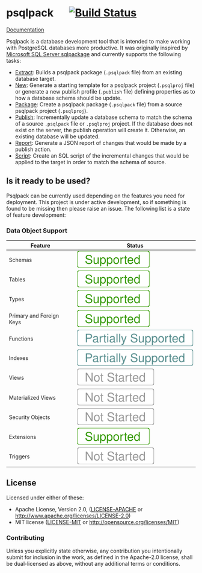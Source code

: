 # psqlpack &emsp; [![Build Status]][travis]

[Build Status]: https://api.travis-ci.org/paupino/psqlpack.svg?branch=master
[travis]: https://travis-ci.org/paupino/psqlpack
[Supported]: docs/images/supported.svg
[Partial]: docs/images/partially-supported.svg
[NotStarted]: docs/images/not-started.svg

[Documentation](docs/index.md)

Psqlpack is a database development tool that is intended to make working with PostgreSQL databases more productive. It was originally inspired by [Microsoft SQL Server sqlpackage](https://docs.microsoft.com/en-us/sql/tools/sqlpackage?view=sql-server-2017) and currently supports the following tasks:

* [Extract](docs/actions/extract.md): Builds a psqlpack package (`.psqlpack` file) from an existing database target.
* [New](docs/actions/new.md): Generate a starting template for a psqlpack project (`.psqlproj` file) or generate a new publish profile (`.publish` file) defining properties as to how a database schema should be update.
* [Package](docs/actions/package.md): Create a psqlpack package (`.psqlpack` file) from a source psqlpack project (`.psqlproj`).
* [Publish](docs/actions/publish.md): Incrementally update a database schema to match the schema of a source `.psqlpack` file or `.psqlproj` project.  If the database does not exist on the server, the publish operation will create it. Otherwise, an existing database will be updated.
* [Report](docs/actions/report.md): Generate a JSON report of changes that would be made by a publish action.
* [Script](docs/actions/script.md): Create an SQL script of the incremental changes that would be applied to the target in order to match the schema of source.

## Is it ready to be used?

Psqlpack can be currently used depending on the features you need for deployment. This project is under active development, so if something is found to be missing then please raise an issue. The following list is a state of feature development:

### Data Object Support

Feature | Status
--------|--------
Schemas | [![Supported]](https://github.com/paupino/psqlpack/issues?q=is%3Aopen+is%3Aissue+label%3Afeature-schemas)
Tables | [![Supported]](https://github.com/paupino/psqlpack/issues?q=is%3Aopen+is%3Aissue+label%3Afeature-tables)
Types | [![Supported]](https://github.com/paupino/psqlpack/issues?q=is%3Aopen+is%3Aissue+label%3Afeature-types)
Primary and Foreign Keys | [![Supported]](https://github.com/paupino/psqlpack/issues?q=is%3Aopen+is%3Aissue+label%3Afeature-constraints)
Functions | [![Partial]](https://github.com/paupino/psqlpack/issues?q=is%3Aopen+is%3Aissue+label%3Afeature-functions)
Indexes | [![Partial]](https://github.com/paupino/psqlpack/issues?q=is%3Aopen+is%3Aissue+label%3Afeature-indexes)
Views | [![NotStarted]](https://github.com/paupino/psqlpack/issues?q=is%3Aopen+is%3Aissue+label%3Afeature-views)
Materialized Views | [![NotStarted]](https://github.com/paupino/psqlpack/issues?q=is%3Aopen+is%3Aissue+label%3Afeature-materialized-views)
Security Objects | [![NotStarted]](https://github.com/paupino/psqlpack/issues?q=is%3Aopen+is%3Aissue+label%3Afeature-security)
Extensions | [![Supported]](https://github.com/paupino/psqlpack/issues?q=is%3Aopen+is%3Aissue+label%3Afeature-extensions)
Triggers | [![NotStarted]](https://github.com/paupino/psqlpack/issues?q=is%3Aopen+is%3Aissue+label%3Afeature-triggers)

## License

Licensed under either of these:

 * Apache License, Version 2.0, ([LICENSE-APACHE](LICENSE-APACHE) or
   http://www.apache.org/licenses/LICENSE-2.0)
 * MIT license ([LICENSE-MIT](LICENSE-MIT) or
   http://opensource.org/licenses/MIT)

### Contributing

Unless you explicitly state otherwise, any contribution you intentionally submit
for inclusion in the work, as defined in the Apache-2.0 license, shall be
dual-licensed as above, without any additional terms or conditions.
